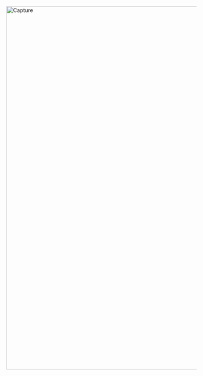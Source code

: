 <img width="960" alt="Capture" src="https://github.com/user-attachments/assets/284e49f4-c135-46a9-a2ce-82eafdb1efcb" />
